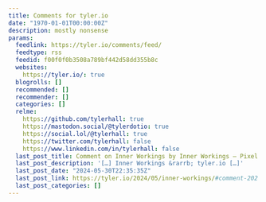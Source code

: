 ```yaml
---
title: Comments for tyler.io
date: "1970-01-01T00:00:00Z"
description: mostly nonsense
params:
  feedlink: https://tyler.io/comments/feed/
  feedtype: rss
  feedid: f00f0f0b3508a789bf442d58dd355b8c
  websites:
    https://tyler.io/: true
  blogrolls: []
  recommended: []
  recommender: []
  categories: []
  relme:
    https://github.com/tylerhall: true
    https://mastodon.social/@tylerdotio: true
    https://social.lol/@tylerhall: true
    https://twitter.com/tylerhall: false
    https://www.linkedin.com/in/tylerhall: false
  last_post_title: Comment on Inner Workings by Inner Workings – Pixel Envy
  last_post_description: '[…] Inner Workings &rarrb; tyler.io […]'
  last_post_date: "2024-05-30T22:35:35Z"
  last_post_link: https://tyler.io/2024/05/inner-workings/#comment-202
  last_post_categories: []
---
```

